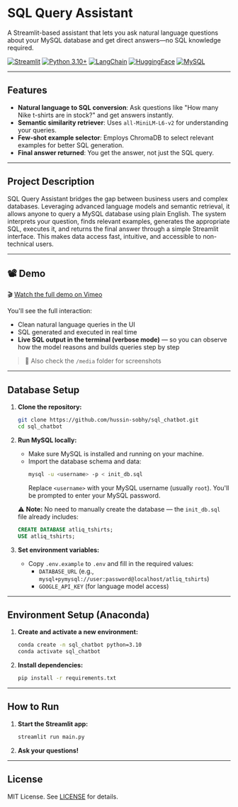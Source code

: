 # SQL Query Assistant

A Streamlit-based assistant that lets you ask natural language questions about your MySQL database and get direct answers—no SQL knowledge required.

[![Streamlit](https://img.shields.io/badge/Streamlit-FF4B4B?logo=streamlit&logoColor=white)](https://streamlit.io/)
[![Python 3.10+](https://img.shields.io/badge/Python-3.10%2B-blue?logo=python&logoColor=white)](https://www.python.org/downloads/release/python-3100/)
[![LangChain](https://img.shields.io/badge/LangChain-0052CC?logo=langchain&logoColor=white)](https://python.langchain.com/)
[![HuggingFace](https://img.shields.io/badge/HuggingFace-FFD21F?logo=huggingface&logoColor=black)](https://huggingface.co/)
[![MySQL](https://img.shields.io/badge/MySQL-4479A1?logo=mysql&logoColor=white)](https://www.mysql.com/)

---

## Features

- **Natural language to SQL conversion**: Ask questions like "How many Nike t-shirts are in stock?" and get answers instantly.
- **Semantic similarity retriever**: Uses `all-MiniLM-L6-v2` for understanding your queries.
- **Few-shot example selector**: Employs ChromaDB to select relevant examples for better SQL generation.
- **Final answer returned**: You get the answer, not just the SQL query.

---

## Project Description

SQL Query Assistant bridges the gap between business users and complex databases. Leveraging advanced language models and semantic retrieval, it allows anyone to query a MySQL database using plain English. The system interprets your question, finds relevant examples, generates the appropriate SQL, executes it, and returns the final answer through a simple Streamlit interface. This makes data access fast, intuitive, and accessible to non-technical users.

---

## 📽️ Demo

🎬 [Watch the full demo on Vimeo](https://vimeo.com/1102256061)

You'll see the full interaction:
- Clean natural language queries in the UI
- SQL generated and executed in real time
- **Live SQL output in the terminal (verbose mode)** — so you can observe how the model reasons and builds queries step by step

> 📸 Also check the `/media` folder for screenshots

---

## Database Setup

1. **Clone the repository:**
   ```bash
   git clone https://github.com/hussin-sobhy/sql_chatbot.git
   cd sql_chatbot
   ```

2. **Run MySQL locally:**
   - Make sure MySQL is installed and running on your machine.
   - Import the database schema and data:
     ```bash
     mysql -u <username> -p < init_db.sql
     ```
     Replace `<username>` with your MySQL username (usually `root`). You'll be prompted to enter your MySQL password.

   ⚠️ **Note:**
   No need to manually create the database — the `init_db.sql` file already includes:
   ```sql
   CREATE DATABASE atliq_tshirts;
   USE atliq_tshirts;
   ```

3. **Set environment variables:**
   - Copy `.env.example` to `.env` and fill in the required values:
     - `DATABASE_URL` (e.g., `mysql+pymysql://user:password@localhost/atliq_tshirts`)
     - `GOOGLE_API_KEY` (for language model access)

---

## Environment Setup (Anaconda)

1. **Create and activate a new environment:**
   ```bash
   conda create -n sql_chatbot python=3.10
   conda activate sql_chatbot
   ```

2. **Install dependencies:**
   ```bash
   pip install -r requirements.txt
   ```

---

## How to Run

1. **Start the Streamlit app:**
   ```bash
   streamlit run main.py
   ```

2. **Ask your questions!**

---

## License

MIT License. See [LICENSE](LICENSE) for details. 
